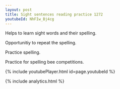 ```yaml
---
layout: post
title: Sight sentences reading practice 1272
youtubeId: NhFIw_Bj4cg
---
```

 
 
Helps to learn sight words and their spelling.

Opportunitiy to repeat the spelling. 

Practice spelling. 
 
Practice for spelling bee competitions. 
 
{% include youtubePlayer.html id=page.youtubeId %}
 
 
{% include analytics.html %}
